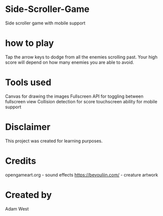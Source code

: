 # Side-Scroller-Game
Side scroller game with mobile support 

# how to play
Tap the arrow keys to dodge from all the enemies scrolling past. Your high score will depend on how many enemies you are able to avoid.
# Tools used
Canvas for drawing the images
Fullscreen API for toggling between fullscreen view
Collision detection for score
touchscreen ability for mobile support

# Disclaimer
This project was created for learning purposes. 

# Credits 
opengameart.org - sound effects
https://bevouliin.com/ - creature artwork 

# Created by
Adam West 
